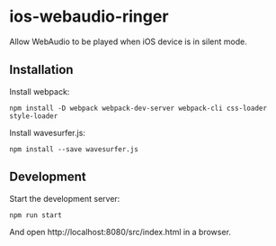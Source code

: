 # ios-webaudio-ringer

Allow WebAudio to be played when iOS device is in silent mode.

## Installation

Install webpack:

```console
npm install -D webpack webpack-dev-server webpack-cli css-loader style-loader
```

Install wavesurfer.js:

```console
npm install --save wavesurfer.js
```

## Development

Start the development server:

```console
npm run start
```

And open http://localhost:8080/src/index.html in a browser.
